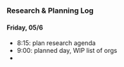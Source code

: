 ### Research & Planning Log
#### Friday, 05/6
* 8:15: plan research agenda
* 9:00: planned day, WIP list of orgs
* 
